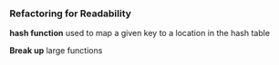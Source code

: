 ### Refactoring for Readability

**hash function** used to map a given key to a location in the hash table

**Break up** large functions

